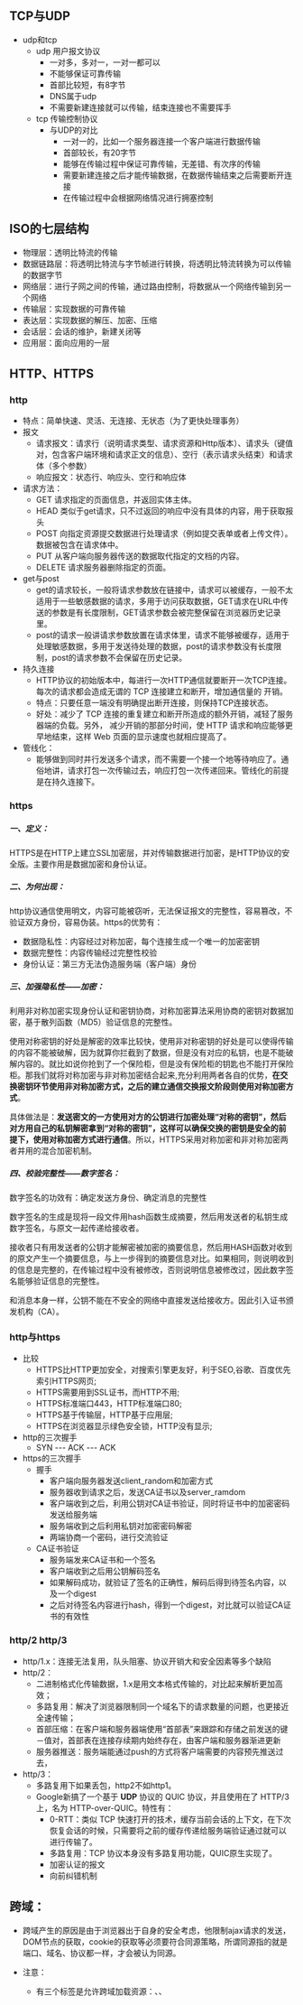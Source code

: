 ## TCP与UDP

- udp和tcp
  - udp 用户报文协议
    - 一对多，多对一，一对一都可以
    - 不能够保证可靠传输
    - 首部比较短，有8字节
    - DNS属于udp
    - 不需要新建连接就可以传输，结束连接也不需要挥手
  - tcp 传输控制协议
    - 与UDP的对比
      - 一对一的，比如一个服务器连接一个客户端进行数据传输
      - 首部较长，有20字节
      - 能够在传输过程中保证可靠传输，无差错、有次序的传输
      - 需要新建连接之后才能传输数据，在数据传输结束之后需要断开连接
      - 在传输过程中会根据网络情况进行拥塞控制



## ISO的七层结构

- 物理层：透明比特流的传输
- 数据链路层：将透明比特流与字节帧进行转换，将透明比特流转换为可以传输的数据字节
- 网络层：进行子网之间的传输，通过路由控制，将数据从一个网络传输到另一个网络
- 传输层：实现数据的可靠传输
- 表达层：实现数据的解压、加密、压缩
- 会话层：会话的维护，新建关闭等
- 应用层：面向应用的一层



## HTTP、HTTPS
### http

- 特点：简单快速、灵活、无连接、无状态（为了更快处理事务）
- 报文
  - 请求报文：请求行（说明请求类型、请求资源和Http版本）、请求头（键值对，包含客户端环境和请求正文的信息）、空行（表示请求头结束）和请求体（多个参数）
  - 响应报文：状态行、响应头、空行和响应体
- 请求方法：
  - GET 请求指定的页面信息，并返回实体主体。
  - HEAD 类似于get请求，只不过返回的响应中没有具体的内容，用于获取报头
  - POST 向指定资源提交数据进行处理请求（例如提交表单或者上传文件）。数据被包含在请求体中。
  - PUT 从客户端向服务器传送的数据取代指定的文档的内容。
  - DELETE 请求服务器删除指定的页面。
- get与post
  - get的请求较长，一般将请求参数放在链接中，请求可以被缓存，一般不太适用于一些敏感数据的请求，多用于访问获取数据，GET请求在URL中传送的参数是有长度限制，GET请求参数会被完整保留在浏览器历史记录里。
  - post的请求一般讲请求参数放置在请求体里，请求不能够被缓存，适用于处理敏感数据，多用于发送待处理的数据，post的请求参数没有长度限制，post的请求参数不会保留在历史记录。
- 持久连接
  - HTTP协议的初始版本中，每进行一次HTTP通信就要断开一次TCP连接。每次的请求都会造成无谓的 TCP 连接建立和断开，增加通信量的 开销。
  - 特点：只要任意一端没有明确提出断开连接，则保持TCP连接状态。
  - 好处：减少了 TCP 连接的重复建立和断开所造成的额外开销，减轻了服务器端的负载。另外， 减少开销的那部分时间，使 HTTP 请求和响应能够更早地结束，这样 Web 页面的显示速度也就相应提高了。
- 管线化：
  - 能够做到同时并行发送多个请求，而不需要一个接一个地等待响应了。通俗地讲，请求打包一次传输过去，响应打包一次传递回来。管线化的前提是在持久连接下。

### https

##### 一、定义：

HTTPS是在HTTP上建立SSL加密层，并对传输数据进行加密，是HTTP协议的安全版。主要作用是数据加密和身份认证。

##### 二、为何出现：

http协议通信使用明文，内容可能被窃听，无法保证报文的完整性，容易篡改，不验证双方身份，容易伪装。https的优势有：

- 数据隐私性：内容经过对称加密，每个连接生成一个唯一的加密密钥
- 数据完整性：内容传输经过完整性校验
- 身份认证：第三方无法伪造服务端（客户端）身份

##### 三、加强隐私性——加密：

利用非对称加密实现身份认证和密钥协商，对称加密算法采用协商的密钥对数据加密，基于散列函数（MD5）验证信息的完整性。

使用对称密钥的好处是解密的效率比较快，使用非对称密钥的好处是可以使得传输的内容不能被破解，因为就算你拦截到了数据，但是没有对应的私钥，也是不能破解内容的。就比如说你抢到了一个保险柜，但是没有保险柜的钥匙也不能打开保险柜。那我们就将对称加密与非对称加密结合起来,充分利用两者各自的优势，**在交换密钥环节使用非对称加密方式，之后的建立通信交换报文阶段则使用对称加密方式**。

具体做法是：**发送密文的一方使用对方的公钥进行加密处理“对称的密钥”，然后对方用自己的私钥解密拿到“对称的密钥”，这样可以确保交换的密钥是安全的前提下，使用对称加密方式进行通信**。所以，HTTPS采用对称加密和非对称加密两者并用的混合加密机制。

##### 四、校验完整性——数字签名：

数字签名的功效有：确定发送方身份、确定消息的完整性

数字签名的生成是现将一段文件用hash函数生成摘要，然后用发送者的私钥生成数字签名，与原文一起传递给接收者。

接收者只有用发送者的公钥才能解密被加密的摘要信息，然后用HASH函数对收到的原文产生一个摘要信息，与上一步得到的摘要信息对比。如果相同，则说明收到的信息是完整的，在传输过程中没有被修改，否则说明信息被修改过，因此数字签名能够验证信息的完整性。

和消息本身一样，公钥不能在不安全的网络中直接发送给接收方。因此引入证书颁发机构（CA）。



### http与https

- 比较
  - HTTPS比HTTP更加安全，对搜索引擎更友好，利于SEO,谷歌、百度优先索引HTTPS网页;
  - HTTPS需要用到SSL证书，而HTTP不用;
  - HTTPS标准端口443，HTTP标准端口80;
  - HTTPS基于传输层，HTTP基于应用层;
  - HTTPS在浏览器显示绿色安全锁，HTTP没有显示;
- http的三次握手
  - SYN --- ACK --- ACK
- https的三次握手
  - 握手
    - 客户端向服务器发送client_random和加密方式
    - 服务器收到请求之后，发送CA证书以及server_ramdom
    - 客户端收到之后，利用公钥对CA证书验证，同时将证书中的加密密码发送给服务端
    - 服务端收到之后利用私钥对加密密码解密
    - 两端协商一个密码，进行交流验证
  - CA证书验证
    - 服务端发来CA证书和一个签名
    - 客户端收到之后用公钥解码签名
    - 如果解码成功，就验证了签名的正确性，解码后得到待签名内容，以及一个digest
    - 之后对待签名内容进行hash，得到一个digest，对比就可以验证CA证书的有效性



### http/2   http/3

- http/1.x：连接无法复用，队头阻塞、协议开销大和安全因素等多个缺陷
- http/2：
  - 二进制格式化传输数据，1.x是用文本格式传输的，对比起来解析更加高效；
  - 多路复用：解决了浏览器限制同一个域名下的请求数量的问题，也更接近全速传输；
  - 首部压缩：在客户端和服务器端使用“首部表”来跟踪和存储之前发送的键－值对，首部表在连接存续期内始终存在，由客户端和服务器渐进更新
  - 服务器推送：服务端能通过push的方式将客户端需要的内容预先推送过去，
- http/3：
  - 多路复用下如果丢包，http2不如http1。
  - Google新搞了一个基于 **UDP** 协议的 QUIC 协议，并且使用在了 HTTP/3 上，名为 HTTP-over-QUIC。特性有：
    - 0-RTT：类似 TCP 快速打开的技术，缓存当前会话的上下文，在下次恢复会话的时候，只需要将之前的缓存传递给服务端验证通过就可以进行传输了。
    - 多路复用：TCP 协议本身没有多路复用功能，QUIC原生实现了。
    - 加密认证的报文
    - 向前纠错机制



## 跨域：

- 跨域产生的原因是由于浏览器出于自身的安全考虑，他限制ajax请求的发送，DOM节点的获取，cookie的获取等必须要符合同源策略，所谓同源指的就是端口、域名、协议都一样，才会被认为同源。

- 注意：

  - 有三个标签是允许跨域加载资源：<img>、<link>、<script>
  - 如果是协议和端口造成的跨域问题，“前台”是无能为力的。
  - 跨域并不是请求发不出去，请求能发出去，服务端能收到请求并正常返回结果，只是结果被浏览器拦截了。

- 跨域的解决方法大概有cors,jsonp,代理这几种

  - jsonp：

    - 原理就是依赖script标签之间的传递没有同源策略的限制；前端动态创建一个script标签，src中定义一个回调函数，在后端获取到回调函数后，将数据包裹在回调函数中传回。
    - jsonp优点是简单兼容性好，可用于解决主流浏览器的跨域数据访问的问题。缺点是仅支持get方法具有局限性,不安全可能会遭受XSS攻击。

  - cors：原理就是在后端设置Access-Control-Allow-Origin来使得浏览器支持跨域的数据响应。

  - 代理：webpack中设置proxytable，设置代理，利用的是服务器之间的传递也没有同源策略的限制。

  - postMessage：otherWindow.postMessage(message, targetOrigin, [transfer]);

  - websocktet：Websocket是HTML5的一个持久化的协议，它实现了浏览器与服务器的全双工通信，在建立连接之后，WebSocket 的 server 与 client 都能主动向对方发送或接收数据。同时，WebSocket 在建立连接时需要借助 HTTP 协议，连接建立好了之后 client 与 server 之间的双向通信就与 HTTP 无关了。

    - ```
      var ws = new WebSocket(url)
      ws.onopen = function(){
        ws.send(message)
      }
      ws.onclose = function(event){
        event.code
        event.reason
      }
      ws.onmessage = function(event){
        event.data
      }
      ```

  - Node中间件代理(两次跨域）

  - nginx反向代理：通过nginx配置一个代理服务器（域名与domain1相同，端口不同）做跳板机，反向代理访问domain2接口，并且可以顺便修改cookie中domain信息，方便当前域cookie写入，实现跨域登录。

  - window.name + iframe

  - location.hash + iframe：a.html欲与c.html跨域相互通信，通过中间页b.html来实现。 三个页面，不同域之间利用iframe的location.hash传值，相同域之间直接js访问来通信。

  - document.domain + iframe：只需要给页面添加 `document.domain ='test.com'` 表示二级域名都相同就可以实现跨域。

  - 总结：

    - CORS支持所有类型的HTTP请求，是跨域HTTP请求的根本解决方案
    - JSONP只支持GET请求，JSONP的优势在于支持老式浏览器，以及可以向不支持CORS的网站请求数据。
    - 不管是Node中间件代理还是nginx反向代理，主要是通过同源策略对服务器不加限制。
    - 日常工作中，用得比较多的跨域方案是cors和nginx反向代理



## web实时推送技术

### 一、双向通信

HTTP 协议有一个缺陷：通信只能由客户端发起，做不到服务器主动向客户端推送信息。如果服务器有连续的状态变化，客户端要获知就非常麻烦。**在WebSocket协议之前，有三种实现双向通信的方式：轮询（polling）、长轮询（long-polling）和iframe流（streaming）**。

- 轮询：客户端和服务器之间会一直进行连接，每隔一段时间就询问一次。
  - 优点：实现简单，无需做过多的更改
  - 缺点：轮询的间隔过长，会导致用户不能及时接收到更新的数据；轮询的间隔过短，会导致查询请求过多，增加服务器端的负担
- 长轮询：客户端发送HTTP给服务器之后，看有没有新消息，如果没有新消息，就一直等待。当有新消息的时候，才会返回给客户端。
  - 优点：比 Polling 做了优化，有较好的时效性
  - 缺点：保持连接会消耗资源; 服务器没有返回有效数据，程序超时。
- iframe流：iframe流方式是在页面中插入一个隐藏的iframe，利用其src属性在服务器和客户端之间创建一条长连接，服务器向iframe传输数据（通常是HTML，内有负责插入信息的javascript），来实时更新页面。
  - 优点：消息能够实时到达；浏览器兼容好
  - 缺点：服务器维护一个长连接会增加开销；IE、chrome、Firefox会显示加载没有完成，图标会不停旋转。



### 二、WebSocket

WebSocket是一种全新的协议。它将TCP的Socket（套接字）应用在了webpage上，从而使通信双方建立起一个保持在活动状态连接通道。由于是建立在HTTP基础上的协议，因此连接的发起方仍是客户端，而一旦确立WebSocket通信连接，不论服务器还是客户端，任意一方都可直接向对方发送报文。

**WebSocket的特点：**

- 支持双向通信，实时性更强
- 可以发送文本，也可以发送二进制数据
- 减少通信量：只要建立起WebSocket连接，就希望一直保持连接状态。和HTTP相比，不但每次连接时的总开销减少，而且由于WebSocket的首部信息很小，通信量也相应减少了。
- 在海量并发和客户端与服务器交互负载流量大的情况下，极大的节省了网络带宽资源的消耗，有明显的性能优势，且客户端发送和接受消息是在同一个持久连接上发起，实时性优势明显。



## AJAX

**Ajax的目的是提高用户体验，较少网络数据的传输量**。

最核心的依赖是浏览器提供的XMLHttpRequest对象


